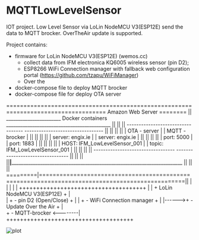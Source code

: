 # MQTTLowLevelSensor
IOT project. Low Level Sensor via LoLin NodeMCU V3(ESP12E) send the data to MQTT brocker. OverTheAir update is supported.

Project contains: 
- firmware for LoLin NodeMCU V3(ESP12E) (wemos.cc)
    - collect data from IFM electronica KQ6005 wireless sensor (pin D2);
    - ESP8266 WiFi Connection manager with fallback web configuration portal  (https://github.com/tzapu/WiFiManager)
    - Over the
- docker-compose file to deploy MQTT brocker
- docker-compose file for deploy OTA server

=================================================================================== Amazon Web Server ========
||    _______________________ Docker containers ____________________________________________                 ||
||    ||  ----------------------------------            --------------------------------- ||                 ||
||    ||  |  OTA - server                  |            | MQTT - brocker                | ||                 ||
||    ||  |  server: engix.ie              |            | server: engix.ie              | ||                 ||
||    ||  |  port:  5000                   |            | port: 1883                    | ||                 ||
||    ||  |  HOST:  IFM_LowLevelSensor_001 |            | topic: IFM_LowLevelSensor_001 | ||                 ||
||    ||  ----------------------------------            --------------------------------- ||                 ||
||    ||____|____________________________________________________________________________ ||                 ||
|| =========|================================================================================================|| 
            |                                                    |
            |                                                    |
            |       +++++++++++++++++++++++++++++++++++++        |
            |       +  LoLin NodeMCU V3(ESP12E)         +        |  
            |       +    - pin D2 (Open/Close)          +        |
            |       +    - WiFi Connection manager      +        |
            |------>+    - Update Over the Air          +        |    
                    +    - MQTT-brocker                 <--------|
                    +++++++++++++++++++++++++++++++++++++

![plot](./doc/electric-circuit-draw.png)




